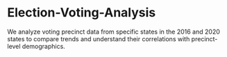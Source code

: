 # Election-Voting-Analysis
We analyze voting precinct data from specific states in the 2016 and 2020 states to compare trends and understand their correlations with precinct-level demographics.
